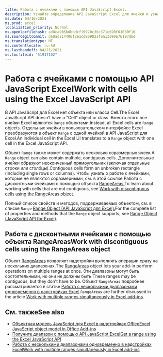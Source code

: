 ```yaml
---
title: Работа с ячейками с помощью API JavaScript Excel.
description: Узнайте определение API JavaScript Excel для ячейки и узнайте, как работать с ячейками.
ms.date: 04/16/2021
ms.prod: excel
localization_priority: Normal
ms.openlocfilehash: ad8ca985b6bbdcf19920c36c371e690f61639f16
ms.sourcegitcommit: da8ad214406f2e1cd80982af8a13090e76187dbd
ms.translationtype: MT
ms.contentlocale: ru-RU
ms.lasthandoff: 04/21/2021
ms.locfileid: "51917102"
---
```

# <a name="work-with-cells-using-the-excel-javascript-api"></a><span data-ttu-id="74253-103">Работа с ячейками с помощью API JavaScript Excel</span><span class="sxs-lookup"><span data-stu-id="74253-103">Work with cells using the Excel JavaScript API</span></span>

<span data-ttu-id="74253-104">В API JavaScript для Excel нет объекта или класса Cell.</span><span class="sxs-lookup"><span data-stu-id="74253-104">The Excel JavaScript API doesn't have a "Cell" object or class.</span></span> <span data-ttu-id="74253-105">Вместо этого все ячейки Excel являются `Range` объектами.</span><span class="sxs-lookup"><span data-stu-id="74253-105">Instead, all Excel cells are `Range` objects.</span></span> <span data-ttu-id="74253-106">Отдельные ячейки в пользовательском интерфейсе Excel преобразуются в объект `Range` с одной ячейкой в API JavaScript для Excel.</span><span class="sxs-lookup"><span data-stu-id="74253-106">An individual cell in the Excel UI translates to a `Range` object with one cell in the Excel JavaScript API.</span></span>

<span data-ttu-id="74253-107">Объект `Range` также может содержать несколько соразмерных ячеек.</span><span class="sxs-lookup"><span data-stu-id="74253-107">A `Range` object can also contain multiple, contiguous cells.</span></span> <span data-ttu-id="74253-108">Дополнительные ячейки образуют неоконченный прямоугольник (включая отдельные строки или столбцы).</span><span class="sxs-lookup"><span data-stu-id="74253-108">Contiguous cells form an unbroken rectangle (including single rows or columns).</span></span> <span data-ttu-id="74253-109">Чтобы узнать о работе с ячейками, которые не являются соразмерными, см. в этой ссылке Работа с дисконтными ячейками с помощью объекта [RangeAreas.](#work-with-discontiguous-cells-using-the-rangeareas-object)</span><span class="sxs-lookup"><span data-stu-id="74253-109">To learn about working with cells that are not contiguous, see [Work with discontiguous cells using the RangeAreas object](#work-with-discontiguous-cells-using-the-rangeareas-object).</span></span>

<span data-ttu-id="74253-110">Полный список свойств и методов, поддерживаемых объектом, см. в списке `Range` [Range Object (API JavaScript для Excel).](/javascript/api/excel/excel.range)</span><span class="sxs-lookup"><span data-stu-id="74253-110">For the complete list of properties and methods that the `Range` object supports, see [Range Object (JavaScript API for Excel)](/javascript/api/excel/excel.range).</span></span>

## <a name="work-with-discontiguous-cells-using-the-rangeareas-object"></a><span data-ttu-id="74253-111">Работа с дисконтными ячейками с помощью объекта RangeAreas</span><span class="sxs-lookup"><span data-stu-id="74253-111">Work with discontiguous cells using the RangeAreas object</span></span>

<span data-ttu-id="74253-112">Объект [RangeAreas](/javascript/api/excel/excel.rangeareas) позволяет надстройки выполнять операции сразу на нескольких диапазонах.</span><span class="sxs-lookup"><span data-stu-id="74253-112">The [RangeAreas](/javascript/api/excel/excel.rangeareas) object lets your add-in perform operations on multiple ranges at once.</span></span> <span data-ttu-id="74253-113">Эти диапазоны могут быть состоятельными, но они не должны быть.</span><span class="sxs-lookup"><span data-stu-id="74253-113">These ranges may be contiguous, but they don't have to be.</span></span> <span data-ttu-id="74253-114">Объект `RangeAreas` подробнее рассматривается в статье [Работа с несколькими диапазонами одновременно в надстройках Excel](excel-add-ins-multiple-ranges.md).</span><span class="sxs-lookup"><span data-stu-id="74253-114">`RangeAreas` are further discussed in the article [Work with multiple ranges simultaneously in Excel add-ins](excel-add-ins-multiple-ranges.md).</span></span>

## <a name="see-also"></a><span data-ttu-id="74253-115">См. также</span><span class="sxs-lookup"><span data-stu-id="74253-115">See also</span></span>

- [<span data-ttu-id="74253-116">Объектная модель JavaScript для Excel в надстройках Office</span><span class="sxs-lookup"><span data-stu-id="74253-116">Excel JavaScript object model in Office Add-ins</span></span>](excel-add-ins-core-concepts.md)
- [<span data-ttu-id="74253-117">Получите диапазон с помощью API JavaScript Excel</span><span class="sxs-lookup"><span data-stu-id="74253-117">Get a range using the Excel JavaScript API</span></span>](excel-add-ins-ranges-get.md)
- [<span data-ttu-id="74253-118">Работа с несколькими диапазонами одновременно в надстройках Excel</span><span class="sxs-lookup"><span data-stu-id="74253-118">Work with multiple ranges simultaneously in Excel add-ins</span></span>](excel-add-ins-multiple-ranges.md)
